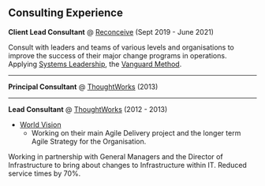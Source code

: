## Consulting Experience

**Client Lead Consultant** @ [Reconceive](https://reconceive.com.au) (Sept 2019 - June 2021)

Consult with leaders and teams of various levels and organisations to improve the success of their major change programs in operations. Applying [Systems Leadership](https://www.sldassociation.com), the [Vanguard Method](https://beyondcommandandcontrol.com/welcome-to-vanguard-e-learning/).

--- 

**Principal Consultant** @ [ThoughtWorks](http://thoughtworks.com) (2013)

---

**Lead Consultant** @ [ThoughtWorks](http://thoughtworks.com) (2012 - 2013)
- [World Vision](https://www.WorldVision.org.au)
	- Working on their main Agile Delivery project and the longer term Agile Strategy for
the Organisation.

Working in partnership with General Managers and the Director of Infrastructure to bring about changes
to Infrastructure within IT. Reduced service times by 70%.
